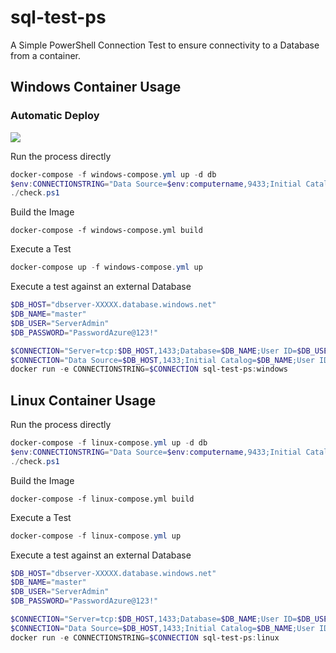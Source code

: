 # sql-test-ps

A Simple PowerShell Connection Test to ensure connectivity to a Database from a container.

## Windows Container Usage

### Automatic Deploy

<a href="https://portal.azure.com/#create/Microsoft.Template/uri/https%3A%2F%2Fraw.githubusercontent.com%2Fdanielscholl%2Fsql-test-ps%2Fmaster%2Ftemplates%2Fazuredeploy.json" target="_blank">
    <img src="http://azuredeploy.net/deploybutton.png"/>
</a>


Run the process directly

```powershell
docker-compose -f windows-compose.yml up -d db
$env:CONNECTIONSTRING="Data Source=$env:computername,9433;Initial Catalog=master;User ID=sa;Password=PasswordAzure@123!"
./check.ps1
```

Build the Image

```
docker-compose -f windows-compose.yml build
```

Execute a Test

```powershell
docker-compose up -f windows-compose.yml up
```

Execute a test against an external Database

```powershell
$DB_HOST="dbserver-XXXXX.database.windows.net"
$DB_NAME="master"
$DB_USER="ServerAdmin"
$DB_PASSWORD="PasswordAzure@123!"

$CONNECTION="Server=tcp:$DB_HOST,1433;Database=$DB_NAME;User ID=$DB_USER;Password=$DB_PASSWORD;Encrypt=true;"
$CONNECTION="Data Source=$DB_HOST,1433;Initial Catalog=$DB_NAME;User ID=$DB_USER;Password=$DB_PASSWORD"
docker run -e CONNECTIONSTRING=$CONNECTION sql-test-ps:windows
```

## Linux Container Usage

Run the process directly

```powershell
docker-compose -f linux-compose.yml up -d db
$env:CONNECTIONSTRING="Data Source=$env:computername,9433;Initial Catalog=master;User ID=sa;Password=PasswordAzure@123!"
./check.ps1
```

Build the Image

```
docker-compose -f linux-compose.yml build
```

Execute a Test

```powershell
docker-compose -f linux-compose.yml up
```

Execute a test against an external Database

```powershell
$DB_HOST="dbserver-XXXXX.database.windows.net"
$DB_NAME="master"
$DB_USER="ServerAdmin"
$DB_PASSWORD="PasswordAzure@123!"

$CONNECTION="Server=tcp:$DB_HOST,1433;Database=$DB_NAME;User ID=$DB_USER;Password=$DB_PASSWORD;Encrypt=true;"
$CONNECTION="Data Source=$DB_HOST,1433;Initial Catalog=$DB_NAME;User ID=$DB_USER;Password=$DB_PASSWORD"
docker run -e CONNECTIONSTRING=$CONNECTION sql-test-ps:linux
```
